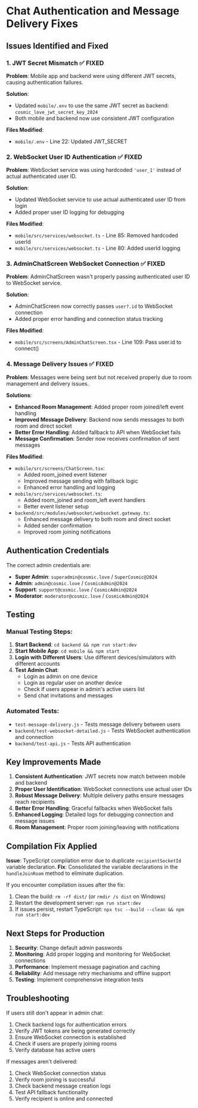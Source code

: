 # Chat Authentication and Message Delivery Fixes

## Issues Identified and Fixed

### 1. JWT Secret Mismatch ✅ FIXED
**Problem**: Mobile app and backend were using different JWT secrets, causing authentication failures.

**Solution**: 
- Updated `mobile/.env` to use the same JWT secret as backend: `cosmic_love_jwt_secret_key_2024`
- Both mobile and backend now use consistent JWT configuration

**Files Modified**:
- `mobile/.env` - Line 22: Updated JWT_SECRET

### 2. WebSocket User ID Authentication ✅ FIXED
**Problem**: WebSocket service was using hardcoded `'user_1'` instead of actual authenticated user ID.

**Solution**:
- Updated WebSocket service to use actual authenticated user ID from login
- Added proper user ID logging for debugging

**Files Modified**:
- `mobile/src/services/websocket.ts` - Line 85: Removed hardcoded userId
- `mobile/src/services/websocket.ts` - Line 80: Added userId logging

### 3. AdminChatScreen WebSocket Connection ✅ FIXED
**Problem**: AdminChatScreen wasn't properly passing authenticated user ID to WebSocket service.

**Solution**:
- AdminChatScreen now correctly passes `user?.id` to WebSocket connection
- Added proper error handling and connection status tracking

**Files Modified**:
- `mobile/src/screens/AdminChatScreen.tsx` - Line 109: Pass user.id to connect()

### 4. Message Delivery Issues ✅ FIXED
**Problem**: Messages were being sent but not received properly due to room management and delivery issues.

**Solutions**:
- **Enhanced Room Management**: Added proper room joined/left event handling
- **Improved Message Delivery**: Backend now sends messages to both room and direct socket
- **Better Error Handling**: Added fallback to API when WebSocket fails
- **Message Confirmation**: Sender now receives confirmation of sent messages

**Files Modified**:
- `mobile/src/screens/ChatScreen.tsx`:
  - Added room_joined event listener
  - Improved message sending with fallback logic
  - Enhanced error handling and logging
- `mobile/src/services/websocket.ts`:
  - Added room_joined and room_left event handlers
  - Better event listener setup
- `backend/src/modules/websocket/websocket.gateway.ts`:
  - Enhanced message delivery to both room and direct socket
  - Added sender confirmation
  - Improved room joining notifications

## Authentication Credentials

The correct admin credentials are:
- **Super Admin**: `superadmin@cosmic.love` / `SuperCosmic@2024`
- **Admin**: `admin@cosmic.love` / `CosmicAdmin@2024`
- **Support**: `support@cosmic.love` / `CosmicAdmin@2024`
- **Moderator**: `moderator@cosmic.love` / `CosmicAdmin@2024`

## Testing

### Manual Testing Steps:
1. **Start Backend**: `cd backend && npm run start:dev`
2. **Start Mobile App**: `cd mobile && npm start`
3. **Login with Different Users**: Use different devices/simulators with different accounts
4. **Test Admin Chat**: 
   - Login as admin on one device
   - Login as regular user on another device
   - Check if users appear in admin's active users list
   - Send chat invitations and messages

### Automated Tests:
- `test-message-delivery.js` - Tests message delivery between users
- `backend/test-websocket-detailed.js` - Tests WebSocket authentication and connection
- `backend/test-api.js` - Tests API authentication

## Key Improvements Made

1. **Consistent Authentication**: JWT secrets now match between mobile and backend
2. **Proper User Identification**: WebSocket connections use actual user IDs
3. **Robust Message Delivery**: Multiple delivery paths ensure messages reach recipients
4. **Better Error Handling**: Graceful fallbacks when WebSocket fails
5. **Enhanced Logging**: Detailed logs for debugging connection and message issues
6. **Room Management**: Proper room joining/leaving with notifications

## Compilation Fix Applied

**Issue**: TypeScript compilation error due to duplicate `recipientSocketId` variable declaration.
**Fix**: Consolidated the variable declarations in the `handleJoinRoom` method to eliminate duplication.

If you encounter compilation issues after the fix:
1. Clean the build: `rm -rf dist/` (or `rmdir /s dist` on Windows)
2. Restart the development server: `npm run start:dev`
3. If issues persist, restart TypeScript: `npx tsc --build --clean && npm run start:dev`

## Next Steps for Production

1. **Security**: Change default admin passwords
2. **Monitoring**: Add proper logging and monitoring for WebSocket connections
3. **Performance**: Implement message pagination and caching
4. **Reliability**: Add message retry mechanisms and offline support
5. **Testing**: Implement comprehensive integration tests

## Troubleshooting

If users still don't appear in admin chat:
1. Check backend logs for authentication errors
2. Verify JWT tokens are being generated correctly
3. Ensure WebSocket connection is established
4. Check if users are properly joining rooms
5. Verify database has active users

If messages aren't delivered:
1. Check WebSocket connection status
2. Verify room joining is successful
3. Check backend message creation logs
4. Test API fallback functionality
5. Verify recipient is online and connected
